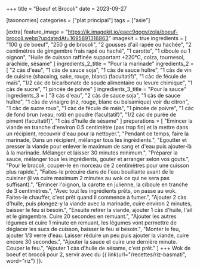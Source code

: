 +++
title = "Boeuf et Brocoli"
date = 2023-09-27

[taxonomies]
categories = ["plat principal"]
tags = ["asie"]

[extra]
feature_image = "https://ik.imagekit.io/eaec9qogv/zola/boeuf-brocoli.webp?updatedAt=1695891316863"
imagekit = true
ingredients = [
  "100 g de boeuf",
  "250 g de brocoli",
  "2 gousses d'ail rapée ou hachée",
  "2 centimètres de gimgembre frais rapé ou haché",
  "1 carotte",
  "1 ciboule ou 1 oignon",
  "Huile de cuisson raffinée supportant +220°C, colza, tournesol, arachide, sésame"
]
ingredients_2_title = "Pour la marinade"
ingredients_2 = [
  "2 càs d'eau",
  "1 càs de sauce soja",
  "1 càs de sauce huître",
  "1 càs de vin de cuisine (shaoxing, sake, rouge, blanc) (facultatif)",
  "1 càc de fécule de maïs",
  "1/2 càc de bicarbonate de soude alimentaire ou levure chimique",
  "1 càs de sucre",
  "1 pincée de poivre"
]
ingredients_3_title = "Pour la sauce"
ingredients_3 = [
  "3 càs d'eau",
  "2 càs de sauce soja",
  "1 càs de sauce huître",
  "1 càs de vinaigre (riz, rouge, blanc ou balsamique) voir du citron",
  "1 càc de sucre roux",
  "1 càc de fécule de maïs",
  "1 pincée de poivre",
  "1 càc de fond brun (veau, roti) en poudre (facultatif)",
  "1/2 càc de purée de piment (facultatif)",
  "1 càs d'huile de sésame"
]
preparations = [
  "Emincer la viande en tranche d'environ 0.5 centimètre (pas trop fin) et la mettre dans un récipient, recouvrir d'eau pour la nettoyer.",
  "Pendant ce temps, faire la marinade, Dans un récipient, mélanger tous les ingrédients.",
  "Egoutter et presser la viande pour enlever le maximum de sang et d'eau puis ajouter-là à la marinade. Mélanger et laisser 30 minutes minimum.",
  "Préparer la sauce, mélanger tous les ingrédients, gouter et arranger selon vos gouts.",
  "Pour le brocoli, couper-le en morceau de 2 centimètres pour une cuisson plus rapide.",
  "Faites-le précuire dans de l'eau bouillante avant de le cuisiner (il va cuire maximum 2 minutes au wok ce qui ne sera pas suffisant).",
  "Emincer l'oignon, la carotte en julienne, la ciboule en tranche de 3 centimètres.",
  "Avec tout les ingrédients prêts, on passe au wok. Faites-le chauffer, c'est prêt quand il commence à fumer.",
  "Ajouter 2 càs d'huile, puis plongez-y la viande avec la marinade, cuire environ 2 minutes, baisser le feu si besoin.",
  "Ensuite retirer la viande, ajouter 1 càs d'huile, l'ail et le gimgembre. Cuire 20 secondes en remuant.",
  "Ajouter les autres légumes et cuire 1 minute en remuant, les légumes vont permettre de déglacer les sucs de cuisson, baisser le feu si besoin.",
  "Monter le feu, ajouter 1/3 verre d'eau. Laisser réduire un peu puis ajouter la viande, cuire encore 30 secondes.",
  "Ajouter la sauce et cuire une dernière minute. Couper le feu.",
  "Ajouter 1 càs d'huile de sésame, c'est prêt."
]
+++
Wok de boeuf et brocoli pour 2, servir avec du {{ link(url="/recettes/riz-basmati", word="riz") }}.
